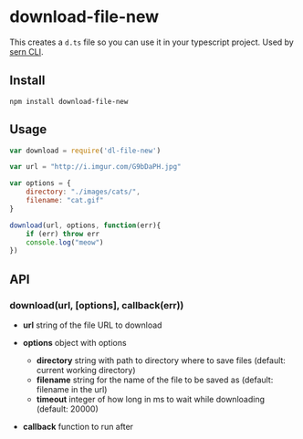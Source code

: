 # download-file-new

This creates a `d.ts` file so you can use it in your typescript project. Used by [sern CLI](https://github.com/sern-handler/cli.git).

## Install

```shell
npm install download-file-new
```

## Usage

```js
var download = require('dl-file-new')

var url = "http://i.imgur.com/G9bDaPH.jpg"

var options = {
	directory: "./images/cats/",
	filename: "cat.gif"
}

download(url, options, function(err){
	if (err) throw err
	console.log("meow")
}) 
```

## API

### download(url, [options], callback(err))

- __url__ string of the file URL to download 

- __options__ object with options

  - __directory__ string with path to directory where to save files (default: current working directory)
  - __filename__ string for the name of the file to be saved as (default: filename in the url)
  - __timeout__ integer of how long in ms to wait while downloading (default: 20000)

- __callback__ function to run after
